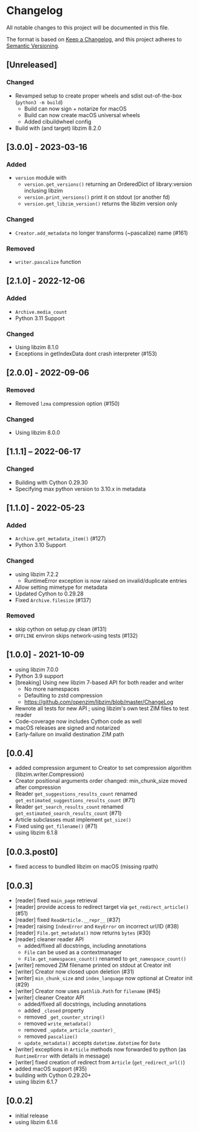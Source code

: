 # Changelog

All notable changes to this project will be documented in this file.

The format is based on [Keep a Changelog](https://keepachangelog.com/en/1.0.0/),
and this project adheres to [Semantic Versioning](https://semver.org/spec/v2.0.0.html).

## [Unreleased]

### Changed

- Revamped setup to create proper wheels and sdist out-of-the-box (`python3 -m build`)
  - Build can now sign + notarize for macOS
  - Build can now create macOS universal wheels
  - Added cibuildwheel config
- Build with (and target) libzim 8.2.0

## [3.0.0] - 2023-03-16

### Added

* `version` module with
  * `version.get_versions()` returning an OrderedDict of library:version inclusing libzim
  * `version.print_versions()` print it on stdout (or another fd)
  * `version.get_libzim_version()` returns the libzim version only

### Changed

* `Creator.add_metadata` no longer transforms (~pascalize) name (#161)

### Removed

* `writer.pascalize` function

## [2.1.0] - 2022-12-06

### Added

* `Archive.media_count`
* Python 3.11 Support

### Changed

* Using libzim 8.1.0
* Exceptions in getIndexData dont crash interpreter (#153)

## [2.0.0] - 2022-09-06

### Removed

* Removed `lzma` compression option (#150)

### Changed

* Using libzim 8.0.0

## [1.1.1] – 2022-06-17

### Changed

* Building with Cython 0.29.30
* Specifying max python version to 3.10.x in metadata

## [1.1.0] - 2022-05-23

### Added

* `Archive.get_metadata_item()` (#127)
* Python 3.10 Support

### Changed

* using libzim 7.2.2
  * RuntimeError exception is now raised on invalid/duplicate entries
* Allow setting mimetype for metadata
* Updated Cython to 0.29.28
* Fixed `Archive.filesize` (#137)

### Removed

* skip cython on setup.py clean (#131)
* `OFFLINE` environ skips network-using tests (#132)

## [1.0.0] - 2021-10-09

* using libzim 7.0.0
* Python 3.9 support
* [breaking] Using new libzim 7-based API for both reader and writer
  * No more namespaces
  * Defaulting to zstd compression
  * https://github.com/openzim/libzim/blob/master/ChangeLog
* Rewrote all tests for new API ; using libzim's own test ZIM files to test reader
* Code-coverage now includes Cython code as well
* macOS releases are signed and notarized
* Early-failure on invalid destination ZIM path

## [0.0.4]

* added compression argument to Creator to set compression algorithm (libzim.writer.Compression)
* Creator positional arguments order changed: min_chunk_size moved after compression
* Reader `get_suggestions_results_count` renamed `get_estimated_suggestions_results_count` (#71)
* Reader `get_search_results_count` renamed `get_estimated_search_results_count` (#71)
* Article subclasses must implement `get_size()`
* Fixed using `get_filename()` (#71)
* using libzim 6.1.8

## [0.0.3.post0]

* fixed access to bundled libzim on macOS (missing rpath)

## [0.0.3]

* [reader] fixed `main_page` retrieval
* [reader] provide access to redirect target via `get_redirect_article()` (#51)
* [reader] fixed `ReadArticle.__repr__` (#37)
* [reader] raising `IndexError` and `KeyError` on incorrect url/ID (#38)
* [reader] `File.get_metadata()` now returns `bytes` (#30)
* [reader] cleaner reader API
  * added/fixed all docstrings, including annotations
  * `File` can be used as a contextmanager
  * `File.get_namespaces_count()` renamed to `get_namespace_count()`
* [writer] removed ZIM filename printed on stdout at Creator init
* [writer] Creator now closed upon deletion (#31)
* [writer] `min_chunk_size` and `index_language` now optional at Creator init (#29)
* [writer] Creator now uses `pathlib.Path` for `filename` (#45)
* [writer] cleaner Creator API
  * added/fixed all docstrings, including annotations
  * added `_closed` property
  * removed `_get_counter_string()`
  * removed `write_metadata()`
  * removed `_update_article_counter)_`
  * removed `pascalize()`
  * `update_metadata()` accepts `datetime.datetime` for `Date`
* [writer] exceptions in `Article` methods now forwarded to python (as `RuntimeError` with details in message)
* [writer] fixed creation of redirect from `Article` (`get_redirect_url()`)
* added macOS support (#35)
* building with Cython 0.29.20+
* using libzim 6.1.7

## [0.0.2]

* initial release
* using libzim 6.1.6
